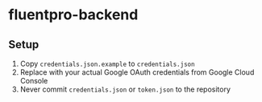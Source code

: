 # fluentpro-backend

## Setup

1. Copy `credentials.json.example` to `credentials.json`
2. Replace with your actual Google OAuth credentials from Google Cloud Console
3. Never commit `credentials.json` or `token.json` to the repository